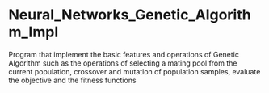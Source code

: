 # Neural_Networks_Genetic_Algorithm_Impl
 Program that implement the basic features and operations of Genetic Algorithm such as the operations of selecting a mating pool from the current population, crossover and mutation of population samples, evaluate the objective and the fitness functions
